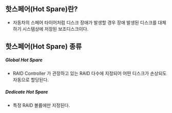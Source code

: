 ## 핫스페어(Hot Spare)란?
- 자동차의 스페어 타이어처럼 디스크 장애가 발생할 경우 장애 발생된 디스크를 대체하기 시스템상에 저장된 보조디스크이다.

## 핫스페어(Hot Spare) 종류
##### Global Hot Spare
- RAID Controller 가 관장하고 있는 RAID 다수에 지정되어 어떤 디스크가 손상되도 자동으로 할당된다.
##### Dedicate Hot Spare
- 특정 RAID 볼륨에만 지정된다.


